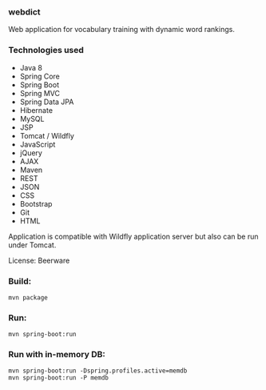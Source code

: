 ### webdict

Web application for vocabulary training with dynamic word rankings.

### Technologies used

* Java 8
* Spring Core
* Spring Boot
* Spring MVC
* Spring Data JPA
* Hibernate
* MySQL
* JSP
* Tomcat / Wildfly
* JavaScript
* jQuery
* AJAX
* Maven
* REST
* JSON
* CSS
* Bootstrap
* Git
* HTML

Application is compatible with Wildfly application server but also can be run under Tomcat.

License: Beerware

### Build:
```
mvn package
```

### Run:
```
mvn spring-boot:run
```

### Run with in-memory DB:
```
mvn spring-boot:run -Dspring.profiles.active=memdb
mvn spring-boot:run -P memdb
```
